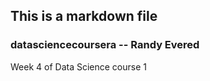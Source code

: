 ## This is a markdown file

### datasciencecoursera -- Randy Evered
Week 4 of Data Science course 1
